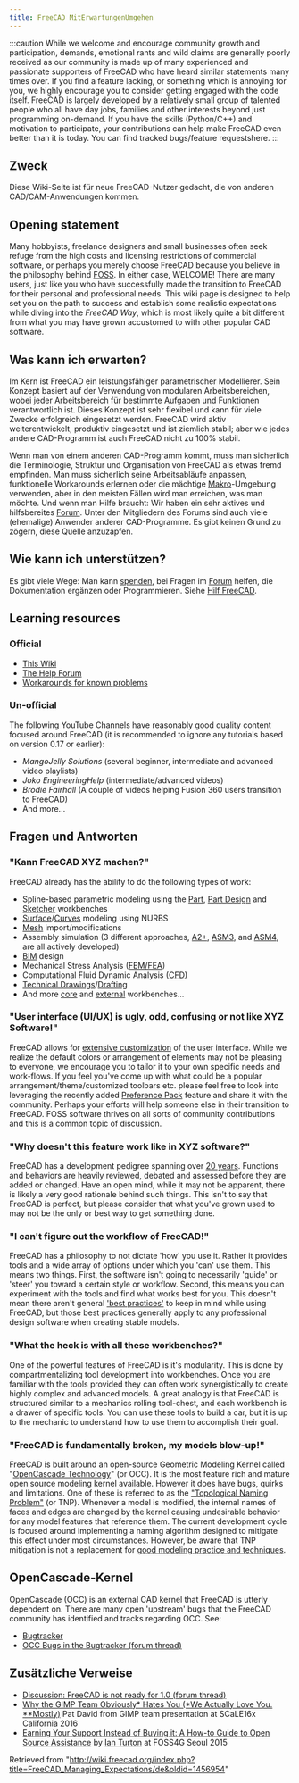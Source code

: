 ```yaml
---
title: FreeCAD MitErwartungenUmgehen
---
```

:::caution
While we welcome and encourage community growth and participation, demands, emotional rants and wild claims are generally poorly received as our community is made up of many experienced and passionate supporters of FreeCAD who have heard similar statements many times over. If you find a feature lacking, or something which is annoying for you, we highly encourage you to consider getting engaged with the code itself. FreeCAD is largely developed by a relatively small group of talented people who all have day jobs, families and other interests beyond just programming on-demand. If you have the skills (Python/C++) and motivation to participate, your contributions can help make FreeCAD even better than it is today. You can find tracked bugs/feature requestshere.
:::

## Zweck

Diese Wiki-Seite ist für neue FreeCAD-Nutzer gedacht, die von anderen CAD/CAM-Anwendungen kommen.

## Opening statement

Many hobbyists, freelance designers and small businesses often seek refuge from the high costs and licensing restrictions of commercial software, or perhaps you merely choose FreeCAD because you believe in the philosophy behind [FOSS](https://en.wikipedia.org/wiki/FOSS). In either case, WELCOME! There are many users, just like you who have successfully made the transition to FreeCAD for their personal and professional needs. This wiki page is designed to help set you on the path to success and establish some realistic expectations while diving into the *FreeCAD Way*, which is most likely quite a bit different from what you may have grown accustomed to with other popular CAD software.

## Was kann ich erwarten?

Im Kern ist FreeCAD ein leistungsfähiger parametrischer Modellierer. Sein Konzept basiert auf der Verwendung von modularen Arbeitsbereichen, wobei jeder Arbeitsbereich für bestimmte Aufgaben und Funktionen verantwortlich ist. Dieses Konzept ist sehr flexibel und kann für viele Zwecke erfolgreich eingesetzt werden. FreeCAD wird aktiv weiterentwickelt, produktiv eingesetzt und ist ziemlich stabil; aber wie jedes andere CAD-Programm ist auch FreeCAD nicht zu 100% stabil.

Wenn man von einem anderen CAD-Programm kommt, muss man sicherlich die Terminologie, Struktur und Organisation von FreeCAD als etwas fremd empfinden. Man muss sicherlich seine Arbeitsabläufe anpassen, funktionelle Workarounds erlernen oder die mächtige [Makro](/Macros/de "Macros/de")-Umgebung verwenden, aber in den meisten Fällen wird man erreichen, was man möchte. Und wenn man Hilfe braucht: Wir haben ein sehr aktives und hilfsbereites [Forum](https://forum.freecad.org/index.php). Unter den Mitgliedern des Forums sind auch viele (ehemalige) Anwender anderer CAD-Programme. Es gibt keinen Grund zu zögern, diese Quelle anzuzapfen.

## Wie kann ich unterstützen?

Es gibt viele Wege: Man kann [spenden](/Donate/de "Donate/de"), bei Fragen im [Forum](https://forum.freecad.org/index.php) helfen, die Dokumentation ergänzen oder Programmieren. Siehe [Hilf FreeCAD](/Help_FreeCAD/de "Help FreeCAD/de").

## Learning resources

### Official

* [This Wiki](/Main_Page "Main Page")
* [The Help Forum](https://forum.freecadweb.org/viewforum.php?f=3)
* [Workarounds for known problems](/Workarounds "Workarounds")

### Un-official

The following YouTube Channels have reasonably good quality content focused around FreeCAD (it is recommended to ignore any tutorials based on version 0.17 or earlier):

* *MangoJelly Solutions* (several beginner, intermediate and advanced video playlists)
* *Joko EngineeringHelp* (intermediate/advanced videos)
* *Brodie Fairhall* (A couple of videos helping Fusion 360 users transition to FreeCAD)
* And more...

## Fragen und Antworten

### "Kann FreeCAD XYZ machen?"

FreeCAD already has the ability to do the following types of work:

* Spline-based parametric modeling using the [Part](/Part_Workbench "Part Workbench"), [Part Design](/PartDesign_Workbench "PartDesign Workbench") and [Sketcher](/Sketcher_Workbench "Sketcher Workbench") workbenches
* [Surface](/Surface_Workbench "Surface Workbench")/[Curves](/Curves_Workbench "Curves Workbench") modeling using NURBS
* [Mesh](/Mesh_Workbench "Mesh Workbench") import/modifications
* Assembly simulation (3 different approaches, [A2+](/A2plus_Workbench "A2plus Workbench"), [ASM3](/Assembly3_Workbench "Assembly3 Workbench"), and [ASM4](/Assembly4_Workbench "Assembly4 Workbench"), are all actively developed)
* [BIM](/BIM_Workbench "BIM Workbench") design
* Mechanical Stress Analysis ([FEM/FEA](/FEM_Workbench "FEM Workbench"))
* Computational Fluid Dynamic Analysis ([CFD](/Cfd_Workbench "Cfd Workbench"))
* [Technical Drawings](/TechDraw_Workbench "TechDraw Workbench")/[Drafting](/Draft_Workbench "Draft Workbench")
* And more [core](/Workbenches "Workbenches") and [external](/External_workbenches "External workbenches") workbenches...

### "User interface (UI/UX) is ugly, odd, confusing or not like XYZ Software!"

FreeCAD allows for [extensive customization](/Interface_Customization "Interface Customization") of the user interface. While we realize the default colors or arrangement of elements may not be pleasing to everyone, we encourage you to tailor it to your own specific needs and work-flows. If you feel you've come up with what could be a popular arrangement/theme/customized toolbars etc. please feel free to look into leveraging the recently added [Preference Pack](/Preference_Packs "Preference Packs") feature and share it with the community. Perhaps your efforts will help someone else in their transition to FreeCAD. FOSS software thrives on all sorts of community contributions and this is a common topic of discussion.

### "Why doesn't this feature work like in XYZ software?"

FreeCAD has a development pedigree spanning over [20 years](/History "History"). Functions and behaviors are heavily reviewed, debated and assessed before they are added or changed. Have an open mind, while it may not be apparent, there is likely a very good rationale behind such things. This isn't to say that FreeCAD is perfect, but please consider that what you've grown used to may not be the only or best way to get something done.

### "I can't figure out the workflow of FreeCAD!"

FreeCAD has a philosophy to not dictate 'how' you use it. Rather it provides tools and a wide array of options under which you 'can' use them. This means two things. First, the software isn't going to necessarily 'guide' or 'steer' you toward a certain style or workflow. Second, this means you can experiment with the tools and find what works best for you. This doesn't mean there aren't general ['best practices'](/Feature_editing "Feature editing") to keep in mind while using FreeCAD, but those best practices generally apply to any professional design software when creating stable models.

### "What the heck is with all these workbenches?"

One of the powerful features of FreeCAD is it's modularity. This is done by compartmentalizing tool development into workbenches. Once you are familiar with the tools provided they can often work synergistically to create highly complex and advanced models. A great analogy is that FreeCAD is structured similar to a mechanics rolling tool-chest, and each workbench is a drawer of specific tools. You can use these tools to build a car, but it is up to the mechanic to understand how to use them to accomplish their goal.

### "FreeCAD is fundamentally broken, my models blow-up!"

FreeCAD is built around an open-source Geometric Modeling Kernel called "[OpenCascade Technology](/OpenCASCADE "OpenCASCADE")" (or OCC). It is the most feature rich and mature open source modeling kernel available. However it does have bugs, quirks and limitations. One of these is referred to as the ["Topological Naming Problem"](/Topological_naming_problem "Topological naming problem") (or TNP). Whenever a model is modified, the internal names of faces and edges are changed by the kernel causing undesirable behavior for any model features that reference them. The current development cycle is focused around implementing a naming algorithm designed to mitigate this effect under most circumstances. However, be aware that TNP mitigation is not a replacement for [good modeling practice and techniques](/Feature_editing "Feature editing").

## OpenCascade-Kernel

OpenCascade (OCC) is an external CAD kernel that FreeCAD is utterly dependent on. There are many open 'upstream' bugs that the FreeCAD community has identified and tracks regarding OCC. See:

* [Bugtracker](https://github.com/FreeCAD/FreeCAD/issues?q=is%3Aopen+is%3Aissue+label%3A%223rd+Party%3A+OCC%22)
* [OCC Bugs in the Bugtracker (forum thread)](https://forum.freecad.org/viewtopic.php?t=20264)

## Zusätzliche Verweise

* [Discussion: FreeCAD is not ready for 1.0 (forum thread)](https://forum.freecadweb.org/viewtopic.php?f=8&t=43461)
* [Why the GIMP Team Obviously\* Hates You (\*We Actually Love You. \*\*Mostly)](https://www.youtube.com/watch?v=JBmdbipkbrk) Pat David from GIMP team presentation at SCaLE16x California 2016
* [Earning Your Support Instead of Buying it: A How-to Guide to Open Source Assistance](https://vimeo.com/144089061) by [Ian Turton](https://twitter.com/ijturton) at FOSS4G Seoul 2015

Retrieved from "<http://wiki.freecad.org/index.php?title=FreeCAD_Managing_Expectations/de&oldid=1456954>"